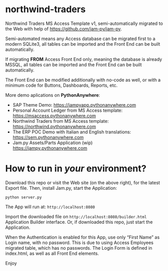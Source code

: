 # northwind-traders
Northwind Traders MS Access Template v1, semi-automatically migrated to the Web with help of https://github.com/jam-py/jam-py.

Semi-automated means any Access database can be migrated first to a modern SQLite3, all tables can be imported and the Front End can be built automatically. 

If migrating **FROM** Access Front End only, meaning the database is already MSSQL, all tables can be imported and the Front End can be built automatically.

The Front End can be modified additionally with no-code as well, or with a minimum code for Buttons, Dashboards, Reports, etc. 


More demo aplications on **PythonAnywhere**:

* SAP Theme Demo: https://jampyapp.pythonanywhere.com
* Personal Account Ledger from MS Access template: https://msaccess.pythonanywhere.com
* Northwind Traders from MS Access template: https://northwind.pythonanywhere.com
* The ERP POC Demo with Italian and English translations: https://sem.pythonanywhere.com
* Jam.py Assets/Parts Application (wip) https://jampy.pythonanywhere.com

How to run in *your* environment?
==================================

Download this repo or visit the Web site (on the above right), for the latest Export file.
Then, install Jam.py, start the Application:

```
python server.py
```
The App will run at: ``http://localhost:8080``

Import the downloaded file on ``http://localhost:8080/builder.html`` Application Builder interface.
Or, if downloaded this repo, just start the Application.

When the Authentication is enabled for this App, use only “First Name” as Login name, with no password. This is due to using Access Employees migrated table, which has no passwords. The Login Form is defined in index.html, as well as all Front End elements.


Enjoy
